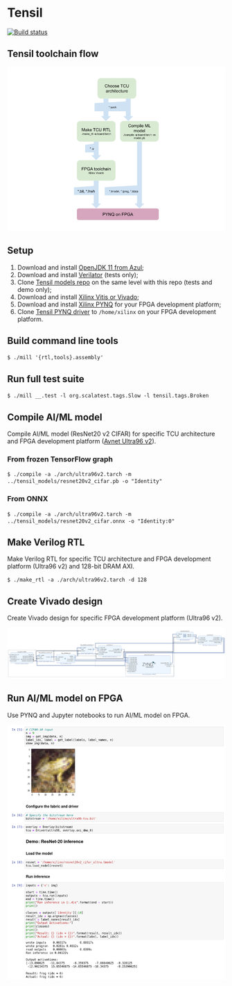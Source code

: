 Tensil
==========================

[![Build status](https://badge.buildkite.com/e44156260ed9775ea72699e45cb394526ea7db24b09c4059aa.svg?branch=master)](https://buildkite.com/tensil/build)

## Tensil toolchain flow

![Flow](/doc/flow.png)

## Setup

1. Download and install [OpenJDK 11 from Azul](https://www.azul.com/downloads/?version=java-11-lts&package=jdk);
2. Download and install [Verilator](https://verilator.org/guide/latest/install.html) (tests only);
3. Clone [Tensil models repo](https://github.com/tensil-ai/tensil_models) on the same level with this repo (tests and demo only);
4. Download and install [Xilinx Vitis or Vivado](https://www.xilinx.com/support/download.html);
5. Download and install [Xilinx PYNQ](http://www.pynq.io/board.html) for your FPGA development platform;
6. Clone [Tensil PYNQ driver](#) to `/home/xilinx` on your FPGA development platform.

## Build command line tools

    $ ./mill '{rtl,tools}.assembly'

## Run full test suite

    $ ./mill __.test -l org.scalatest.tags.Slow -l tensil.tags.Broken

## Compile AI/ML model

Compile AI/ML model (ResNet20 v2 CIFAR) for specific TCU architecture and FPGA development platform ([Avnet Ultra96 v2](https://www.avnet.com/wps/portal/us/products/avnet-boards/avnet-board-families/ultra96-v2/)).

### From frozen TensorFlow graph

    $ ./compile -a ./arch/ultra96v2.tarch -m ../tensil_models/resnet20v2_cifar.pb -o "Identity"

### From ONNX

    $ ./compile -a ./arch/ultra96v2.tarch -m ../tensil_models/resnet20v2_cifar.onnx -o "Identity:0"

## Make Verilog RTL

Make Verilog RTL for specific TCU architecture and FPGA development platform (Ultra96 v2) and 128-bit DRAM AXI.

    $ ./make_rtl -a ./arch/ultra96v2.tarch -d 128

## Create Vivado design

Create Vivado design for specific FPGA development platform (Ultra96 v2).

![Ultra96 v2 design](/doc/ultra96v2_design.png)

## Run AI/ML model on FPGA

Use PYNQ and Jupyter notebooks to run AI/ML model on FPGA.

![Resnet on PYNQ](/doc/resnet20_on_pynq.png)